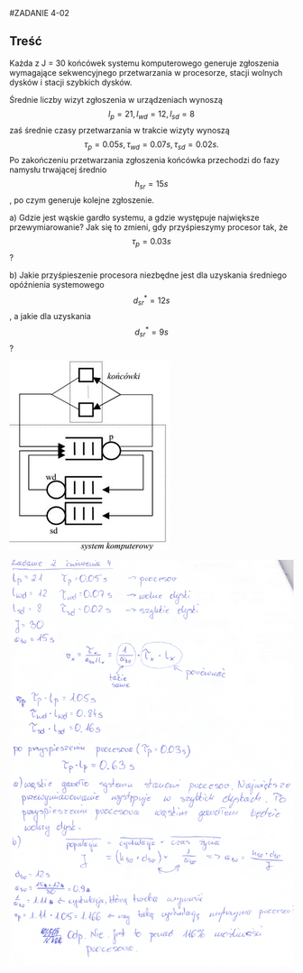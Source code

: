 #ZADANIE 4-02

## Treść

Każda z J = 30 końcówek systemu komputerowego generuje zgłoszenia wymagające sekwencyjnego przetwarzania w procesorze, stacji wolnych dysków i stacji szybkich dysków.

Średnie liczby wizyt zgłoszenia w urządzeniach wynoszą $$ l_p = 21, l_{wd} = 12, l_{sd} = 8 $$
zaś średnie czasy przetwarzania w trakcie wizyty wynoszą $$ \tau_{p} = 0.05 s, \tau_{wd} = 0.07 s, \tau_{sd} = 0.02 s. $$
Po zakończeniu przetwarzania zgłoszenia końcówka przechodzi do fazy namysłu trwającej średnio $$ h_{sr} = 15 s $$, po czym generuje kolejne zgłoszenie.

a) Gdzie jest wąskie gardło systemu, a gdzie występuje największe przewymiarowanie? Jak się to zmieni, gdy przyśpieszymy procesor tak, że $$ \tau_p = 0.03 s $$ ?

b) Jakie przyśpieszenie procesora niezbędne jest dla uzyskania średniego opóźnienia systemowego $$ d^{*}_{sr} = 12 s $$, a jakie dla uzyskania $$ d^{*}_{sr} = 9 s $$ ?

![schemat-4-02.jpg](schemat-4-02.jpg "schemat-4-02.jpg")

![skan-4-02.png](skan-4-02.png "skan-4-02.png")